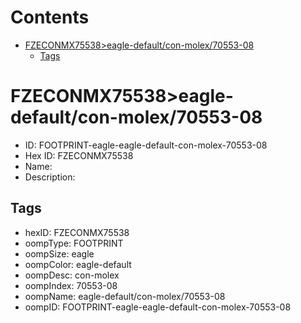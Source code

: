 



Contents
========

* [FZECONMX75538>eagle-default/con-molex/70553-08](#fzeconmx75538eagle-defaultcon-molex70553-08)
	* [Tags](#tags)

# FZECONMX75538>eagle-default/con-molex/70553-08

- ID: FOOTPRINT-eagle-eagle-default-con-molex-70553-08
- Hex ID: FZECONMX75538
- Name: 
- Description: 

## Tags

- hexID: FZECONMX75538
- oompType: FOOTPRINT
- oompSize: eagle
- oompColor: eagle-default
- oompDesc: con-molex
- oompIndex: 70553-08
- oompName: eagle-default/con-molex/70553-08
- oompID: FOOTPRINT-eagle-eagle-default-con-molex-70553-08
